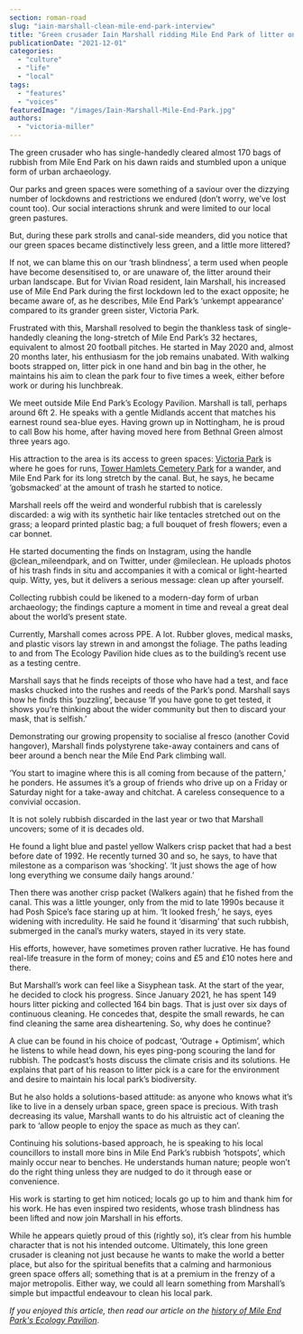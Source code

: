 ```yaml
---
section: roman-road
slug: "iain-marshall-clean-mile-end-park-interview"
title: "Green crusader Iain Marshall ridding Mile End Park of litter on dawn raids"
publicationDate: "2021-12-01"
categories: 
  - "culture"
  - "life"
  - "local"
tags: 
  - "features"
  - "voices"
featuredImage: "/images/Iain-Marshall-Mile-End-Park.jpg"
authors: 
  - "victoria-miller"
---
```


The green crusader who has single-handedly cleared almost 170 bags of rubbish from Mile End Park on his dawn raids and stumbled upon a unique form of urban archaeology.

Our parks and green spaces were something of a saviour over the dizzying number of lockdowns and restrictions we endured (don’t worry, we’ve lost count too). Our social interactions shrunk and were limited to our local green pastures.

But, during these park strolls and canal-side meanders, did you notice that our green spaces became distinctively less green, and a little more littered? 

If not, we can blame this on our ‘trash blindness’, a term used when people have become desensitised to, or are unaware of, the litter around their urban landscape. But for Vivian Road resident, Iain Marshall, his increased use of Mile End Park during the first lockdown led to the exact opposite; he became aware of, as he describes, Mile End Park’s ‘unkempt appearance’ compared to its grander green sister, Victoria Park.

Frustrated with this, Marshall resolved to begin the thankless task of single-handedly cleaning the long-stretch of Mile End Park’s 32 hectares, equivalent to almost 20 football pitches. He started in May 2020 and, almost 20 months later, his enthusiasm for the job remains unabated. With walking boots strapped on, litter pick in one hand and bin bag in the other, he maintains his aim to clean the park four to five times a week, either before work or during his lunchbreak.

We meet outside Mile End Park’s Ecology Pavilion. Marshall is tall, perhaps around 6ft 2. He speaks with a gentle Midlands accent that matches his earnest round sea-blue eyes. Having grown up in Nottingham, he is proud to call Bow his home, after having moved here from Bethnal Green almost three years ago. 

His attraction to the area is its access to green spaces: [Victoria Park](https://www.towerhamlets.gov.uk/lgnl/leisure_and_culture/parks_and_open_spaces/victoria_park/victoria_park.aspx) is where he goes for runs, [Tower Hamlets Cemetery Park](https://fothcp.org/) for a wander, and Mile End Park for its long stretch by the canal. But, he says, he became ‘gobsmacked’ at the amount of trash he started to notice.

Marshall reels off the weird and wonderful rubbish that is carelessly discarded: a wig with its synthetic hair like tentacles stretched out on the grass; a leopard printed plastic bag; a full bouquet of fresh flowers; even a car bonnet. 

He started documenting the finds on Instagram, using the handle @clean\_mileendpark, and on Twitter, under @mileclean. He uploads photos of his trash finds in situ and accompanies it with a comical or light-hearted quip. Witty, yes, but it delivers a serious message: clean up after yourself.

Collecting rubbish could be likened to a modern-day form of urban archaeology; the findings capture a moment in time and reveal a great deal about the world’s present state. 

Currently, Marshall comes across PPE. A lot. Rubber gloves, medical masks, and plastic visors lay strewn in and amongst the foliage. The paths leading to and from The Ecology Pavilion hide clues as to the building’s recent use as a testing centre. 

Marshall says that he finds receipts of those who have had a test, and face masks chucked into the rushes and reeds of the Park’s pond. Marshall says how he finds this ‘puzzling’, because ‘If you have gone to get tested, it shows you’re thinking about the wider community but then to discard your mask, that is selfish.’  

Demonstrating our growing propensity to socialise al fresco (another Covid hangover), Marshall finds polystyrene take-away containers and cans of beer around a bench near the Mile End Park climbing wall.

‘You start to imagine where this is all coming from because of the pattern,’ he ponders. He assumes it’s a group of friends who drive up on a Friday or Saturday night for a take-away and chitchat. A careless consequence to a convivial occasion. 

It is not solely rubbish discarded in the last year or two that Marshall uncovers; some of it is decades old. 

He found a light blue and pastel yellow Walkers crisp packet that had a best before date of 1992. He recently turned 30 and so, he says, to have that milestone as a comparison was ‘shocking’. ‘It just shows the age of how long everything we consume daily hangs around.’

Then there was another crisp packet (Walkers again) that he fished from the canal. This was a little younger, only from the mid to late 1990s because it had Posh Spice’s face staring up at him. ‘It looked fresh,’ he says, eyes widening with incredulity. He said he found it ‘disarming’ that such rubbish, submerged in the canal’s murky waters, stayed in its very state. 

His efforts, however, have sometimes proven rather lucrative. He has found real-life treasure in the form of money; coins and £5 and £10 notes here and there. 

But Marshall’s work can feel like a Sisyphean task. At the start of the year, he decided to clock his progress. Since January 2021, he has spent 149 hours litter picking and collected 164 bin bags. That is just over six days of continuous cleaning. He concedes that, despite the small rewards, he can find cleaning the same area disheartening. So, why does he continue? 

A clue can be found in his choice of podcast, ‘Outrage + Optimism’, which he listens to while head down, his eyes ping-pong scouring the land for rubbish. The podcast’s hosts discuss the climate crisis and its solutions. He explains that part of his reason to litter pick is a care for the environment and desire to maintain his local park’s biodiversity. 

But he also holds a solutions-based attitude: as anyone who knows what it’s like to live in a densely urban space, green space is precious. With trash decreasing its value, Marshall wants to do his altruistic act of cleaning the park to ‘allow people to enjoy the space as much as they can’.

Continuing his solutions-based approach, he is speaking to his local councillors to install more bins in Mile End Park’s rubbish ‘hotspots’, which mainly occur near to benches. He understands human nature; people won’t do the right thing unless they are nudged to do it through ease or convenience.

His work is starting to get him noticed; locals go up to him and thank him for his work. He has even inspired two residents, whose trash blindness has been lifted and now join Marshall in his efforts. 

While he appears quietly proud of this (rightly so), it’s clear from his humble character that is not his intended outcome. Ultimately, this lone green crusader is cleaning not just because he wants to make the world a better place, but also for the spiritual benefits that a calming and harmonious green space offers all; something that is at a premium in the frenzy of a major metropolis. Either way, we could all learn something from Marshall’s simple but impactful endeavour to clean his local park.

_If you enjoyed this article, then read our article on the [history of Mile End Park's Ecology Pavilion](https://romanroadlondon.com/eco-pavilion-mile-end-park-history/)_.


